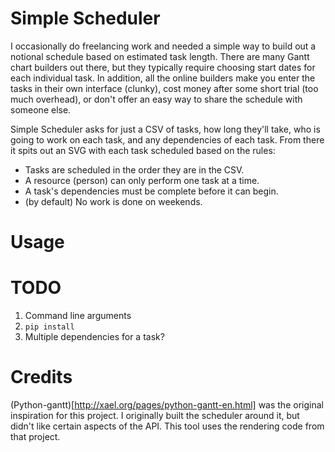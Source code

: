 # Simple Scheduler
I occasionally do freelancing work and needed a simple way to build
out a notional schedule based on estimated task length. There are many
Gantt chart builders out there, but they typically require choosing
start dates for each individual task. In addition, all the online builders
make you enter the tasks in their own interface (clunky), cost money after
some short trial (too much overhead), or don't offer an easy way to share
the schedule with someone else.

Simple Scheduler asks for just a CSV of tasks, how long they'll take,
who is going to work on each task, and any dependencies of each task.
From there it spits out an SVG with each task scheduled based on the rules:

- Tasks are scheduled in the order they are in the CSV.
- A resource (person) can only perform one task at a time.
- A task's dependencies must be complete before it can begin.
- (by default) No work is done on weekends.

# Usage


# TODO
1. Command line arguments
2. `pip install`
3. Multiple dependencies for a task?

# Credits
(Python-gantt)[http://xael.org/pages/python-gantt-en.html] was the original
inspiration for this project. I originally built the scheduler around it,
but didn't like certain aspects of the API. This tool uses the rendering
code from that project.